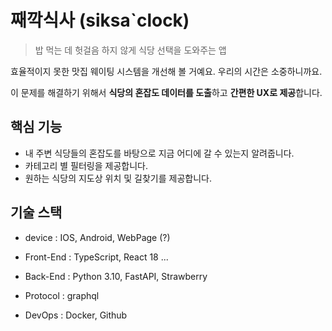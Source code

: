 # 째깍식사 (siksa`clock)

> 밥 먹는 데 헛걸음 하지 않게 식당 선택을 도와주는 앱

효율적이지 못한 맛집 웨이팅 시스템을 개선해 볼 거예요. 우리의 시간은 소중하니까요.

이 문제를 해결하기 위해서 <strong>식당의 혼잡도 데이터를 도출</strong>하고 <strong>간편한 UX로 제공</strong>합니다.

## 핵심 기능

- 내 주변 식당들의 혼잡도를 바탕으로 지금 어디에 갈 수 있는지 알려줍니다. 
- 카테고리 별 필터링을 제공합니다. 
- 원하는 식당의 지도상 위치 및 길찾기를 제공합니다.


## 기술 스택

- device : IOS, Android, WebPage (?)

- Front-End : TypeScript, React 18 ...
- Back-End : Python 3.10, FastAPI, Strawberry
- Protocol : graphql
- DevOps : Docker, Github
